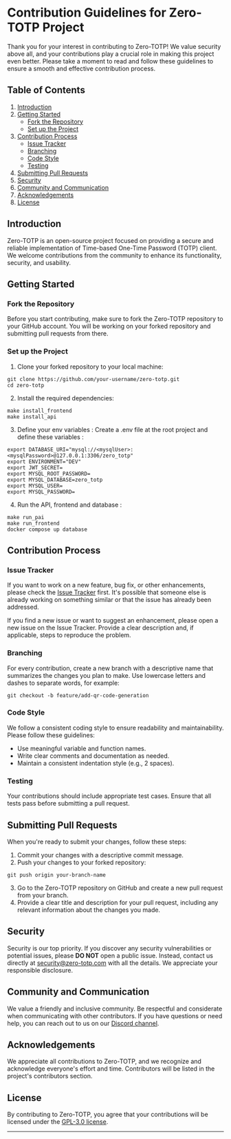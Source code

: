 # Contribution Guidelines for Zero-TOTP Project

Thank you for your interest in contributing to Zero-TOTP! We value security above all, and your contributions play a crucial role in making this project even better. Please take a moment to read and follow these guidelines to ensure a smooth and effective contribution process.

## Table of Contents
1. [Introduction](#introduction)
2. [Getting Started](#getting-started)
    - [Fork the Repository](#fork-the-repository)
    - [Set up the Project](#set-up-the-project)
3. [Contribution Process](#contribution-process)
    - [Issue Tracker](#issue-tracker)
    - [Branching](#branching)
    - [Code Style](#code-style)
    - [Testing](#testing)
4. [Submitting Pull Requests](#submitting-pull-requests)
5. [Security](#security)
6. [Community and Communication](#community-and-communication)
7. [Acknowledgements](#acknowledgements)
8. [License](#license)

## Introduction

Zero-TOTP is an open-source project focused on providing a secure and reliable implementation of Time-based One-Time Password (TOTP) client. We welcome contributions from the community to enhance its functionality, security, and usability.

## Getting Started

### Fork the Repository

Before you start contributing, make sure to fork the Zero-TOTP repository to your GitHub account. You will be working on your forked repository and submitting pull requests from there.

### Set up the Project

1. Clone your forked repository to your local machine:
```
git clone https://github.com/your-username/zero-totp.git
cd zero-totp
```
2. Install the required dependencies:
```
make install_frontend
make install_api
```
3. Define your env variables :
Create a .env file at the root project and define these variables :
```
export DATABASE_URI="mysql://<mysqlUser>:<mysqlPassword>@127.0.0.1:3306/zero_totp"
export ENVIRONMENT="DEV"
export JWT_SECRET=
export MYSQL_ROOT_PASSWORD=
export MYSQL_DATABASE=zero_totp
export MYSQL_USER=
export MYSQL_PASSWORD=
```
4. Run the API, frontend and database :
```
make run_pai
make run_frontend
docker compose up database
```
## Contribution Process

### Issue Tracker

If you want to work on a new feature, bug fix, or other enhancements, please check the [Issue Tracker](https://github.com/zero-totp/zero-totp/issues) first. It's possible that someone else is already working on something similar or that the issue has already been addressed.

If you find a new issue or want to suggest an enhancement, please open a new issue on the Issue Tracker. Provide a clear description and, if applicable, steps to reproduce the problem.

### Branching

For every contribution, create a new branch with a descriptive name that summarizes the changes you plan to make. Use lowercase letters and dashes to separate words, for example:
```
git checkout -b feature/add-qr-code-generation
```

### Code Style

We follow a consistent coding style to ensure readability and maintainability. Please follow these guidelines:
- Use meaningful variable and function names.
- Write clear comments and documentation as needed.
- Maintain a consistent indentation style (e.g., 2 spaces).

### Testing

Your contributions should include appropriate test cases. Ensure that all tests pass before submitting a pull request.

## Submitting Pull Requests

When you're ready to submit your changes, follow these steps:
1. Commit your changes with a descriptive commit message.
2. Push your changes to your forked repository:
```
git push origin your-branch-name
```
3. Go to the Zero-TOTP repository on GitHub and create a new pull request from your branch.
4. Provide a clear title and description for your pull request, including any relevant information about the changes you made.

## Security

Security is our top priority. If you discover any security vulnerabilities or potential issues, please **DO NOT** open a public issue. Instead, contact us directly at security@zero-totp.com with all the details. We appreciate your responsible disclosure.

## Community and Communication

We value a friendly and inclusive community. Be respectful and considerate when communicating with other contributors. If you have questions or need help, you can reach out to us on our [Discord channel](https://discord.gg/zerototp).

## Acknowledgements

We appreciate all contributions to Zero-TOTP, and we recognize and acknowledge everyone's effort and time. Contributors will be listed in the project's contributors section.

## License

By contributing to Zero-TOTP, you agree that your contributions will be licensed under the [GPL-3.0 license](https://github.com/zero-totp/zero-totp/blob/main/LICENSE).

---

